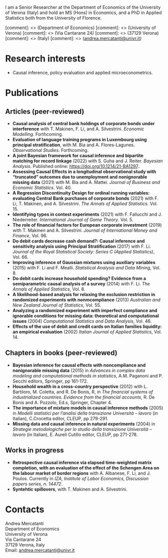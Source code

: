 I am a Senior Researcher at the Department of Economics of the University of Verona (Italy) and hold an MS (Hons) in Economics, and a PhD in Applied Statistics both from the University of Florence.

[comment]: <> (Department of Economics\)
[comment]: <> (University of Verona\)
[comment]: <> (Via Cantarane 24\)
[comment]: <> (37129 Verona\)
[comment]: <> (Italy\)
[comment]: <> (andrea.mercatanti@univr.it)

# Research interests
- Causal inference, policy evaluation and applied microeconometrics.

# Publications
## Articles (peer-reviewed)
- **Causal analysis of central bank holdings of corporate bonds under interference** with T. Makinen, F. Li, and A. Silvestrini. _Economic Modelling_. Forthcoming.
- **Evaluation of language training programs in Luxembourg using principal stratification**, with M. Bia and A. Flores-Lagunes. _Observational Studies_. Forthcoming.
- **A joint Bayesian framework for causal inference and bipartite matching for record linkage** (2022) with S. Guha and J. Reiter. _Bayesian Analysis_. Published online: <a href="https://doi.org/10.1214/21-BA1297" style="font-weight:normal">https://doi.org/10.1214/21-BA1297</a>..
- **Assessing Causal Effects in a longitudinal observational study with “truncated” outcomes due to unemployment and nonignorable missing data** (2021) with M. Bia and A. Mattei. _Journal of Business and Economic Statistics_. Vol. 40.
- **A Regression Discontinuity Design for ordinal running variables: evaluating Central Bank purchases of corporate bonds** (2021) with F. Li, T. Makinen, and A. Silvestrini. _The Annals of Applied Statistics_. Vol. 15.
- **Identifying types in contest experiments** (2021) with F. Fallucchi and J. Niederreiter. _International Journal of Game Theory_. Vol. 5.
- **The role of financial factors for European corporate investment** (2019) with T. Makinen and A. Silvestrini. _Journal of International Money and Finance_, Vol. 96.
- **Do debit cards decrease cash demand?: Causal inference and sensitivity analysis using Principal Stratification** (2017) with F. Li. _Journal of the Royal Statistical Society: Series C (Applied Statistics)_, Vol. 66.
- **Improving inference of Gaussian mixtures using auxiliary variables** (2015) with F. Li and F. Mealli. _Statistical Analysis and Data Mining_, Vol. 8.
- **Do debit cards increase household spending? Evidence from a semiparametric causal analysis of a survey** (2014) with F. Li. _The Annals of Applied Statistics_, Vol. 8.
- **A likelihood-based analysis for relaxing the exclusion restriction in randomized experiments with nonmcompliance** (2013) _Australian and New Zealand Journal of
Statistics_, Vol. 55.
- **Analyzing a randomized experiment with imperfect compliance and ignorable conditions for missing data: theoretical and computational issues** (2004) _Computational Statistics and Data Analysis_, Vol. 46.
- **Effects of the use of debit and credit cards on Italian families liquidity: an empirical evaluation** (2002) _Italian Journal of Applied Statistics_, Vol. 14.
## Chapters in books (peer-reviewed)
- **Bayesian inference for causal effects with noncompliance and nonignorable missing data** (2015) in _Advances in complex data modeling and computational methods in statistics_, A.M. Paganoni and P. Secchi editors, Springer, pp 161-172.
- **Household wealth in a cross-country perspective** (2012) with L. Bartiloro, M. Coletta, and R. De Bonis, R, in _The financial systems of industrialized countries. Evidence from the financial accounts_, R. De Bonis and A. Pozzolo, Ed.s, Springer, Chapter 4.
- **The importance of mixture models in causal inference methods** (2005) in _Modelli statistici per l’analisi della transizione Università – lavoro_ (in Italian),  C.Crocetta editor, CLEUP, pp 279-291.
- **Missing data and causal inference in natural experiments** (2004) in _Strategie metodologiche per lo studio della transizione Università – lavoro_ (in Italian), E. Aureli Cutillo editor, CLEUP, pp 271-278.
<!--- ## Working papers
[comment]: <> (Se voglio mettere un link ad una pagina web di un coautore, ad esempio Taneli, mettere <a href="https://tanelimakinen.github.io" style="font-weight:normal">T. Makinen</a>)
-->

## Works in progress
<!---
- **Retrospective causal inference via elapsed time-weighted matrix completion, with an evaluation of the effect of the Schengen Area on the labour market of border regions**, with A. Albanese, F. Li, and J. Poulos.
-->
- **Retrospective causal inference via elapsed time-weighted matrix completion, with an evaluation of the effect of the Schengen Area on the labour market of border regions** with A. Albanese, F. Li, and J. Poulos. Currently in _IZA, Institute of Labor Economics, Discussion papers series, n. 14472_.
- **Syntehtic spillovers**, with T. Makinen and A. Silvestrini.

# Contacts
Andrea Mercatanti\
Department of Economics\
University of Verona\
Via Cantarane 24\
37129 Verona, Italy\
Email: andrea.mercatanti@univr.it

<!---

## Welcome to GitHub Pages

You can use the [editor on GitHub](https://github.com/AndreaMercatanti/AndreaMercatanti.github.io/edit/master/index.md) to maintain and preview the content for your website in Markdown files.

Whenever you commit to this repository, GitHub Pages will run [Jekyll](https://jekyllrb.com/) to rebuild the pages in your site, from the content in your Markdown files.

### Markdown

Markdown is a lightweight and easy-to-use syntax for styling your writing. It includes conventions for

```markdown
Syntax highlighted code block

# Header 1
## Header 2
### Header 3

- Bulleted
- List

1. Numbered
2. List

**Bold** and _Italic_ and `Code` text

[Link](url) and ![Image](src)
```

For more details see [GitHub Flavored Markdown](https://guides.github.com/features/mastering-markdown/).

### Jekyll Themes

Your Pages site will use the layout and styles from the Jekyll theme you have selected in your [repository settings](https://github.com/AndreaMercatanti/AndreaMercatanti.github.io/settings). The name of this theme is saved in the Jekyll `_config.yml` configuration file.

### Support or Contact

Having trouble with Pages? Check out our [documentation](https://docs.github.com/categories/github-pages-basics/) or [contact support](https://github.com/contact) and we’ll help you sort it out.

-->
